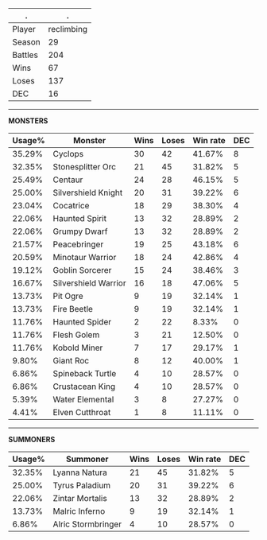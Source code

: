 .|.
|-|-
Player|reclimbing
Season|29
Battles|204
Wins|67
Loses|137
DEC|16

---
**MONSTERS**

Usage%|Monster|Wins|Loses|Win rate|DEC|
-|-|-|-|-|-|
35.29%|Cyclops|30|42|41.67%|8|
32.35%|Stonesplitter Orc|21|45|31.82%|5|
25.49%|Centaur|24|28|46.15%|5|
25.00%|Silvershield Knight|20|31|39.22%|6|
23.04%|Cocatrice|18|29|38.30%|4|
22.06%|Haunted Spirit|13|32|28.89%|2|
22.06%|Grumpy Dwarf|13|32|28.89%|2|
21.57%|Peacebringer|19|25|43.18%|6|
20.59%|Minotaur Warrior|18|24|42.86%|4|
19.12%|Goblin Sorcerer|15|24|38.46%|3|
16.67%|Silvershield Warrior|16|18|47.06%|5|
13.73%|Pit Ogre|9|19|32.14%|1|
13.73%|Fire Beetle|9|19|32.14%|1|
11.76%|Haunted Spider|2|22|8.33%|0|
11.76%|Flesh Golem|3|21|12.50%|0|
11.76%|Kobold Miner|7|17|29.17%|1|
9.80%|Giant Roc|8|12|40.00%|1|
6.86%|Spineback Turtle|4|10|28.57%|0|
6.86%|Crustacean King|4|10|28.57%|0|
5.39%|Water Elemental|3|8|27.27%|0|
4.41%|Elven Cutthroat|1|8|11.11%|0|

---
**SUMMONERS**

Usage%|Summoner|Wins|Loses|Win rate|DEC|
-|-|-|-|-|-|
32.35%|Lyanna Natura|21|45|31.82%|5|
25.00%|Tyrus Paladium|20|31|39.22%|6|
22.06%|Zintar Mortalis|13|32|28.89%|2|
13.73%|Malric Inferno|9|19|32.14%|1|
6.86%|Alric Stormbringer|4|10|28.57%|0|
